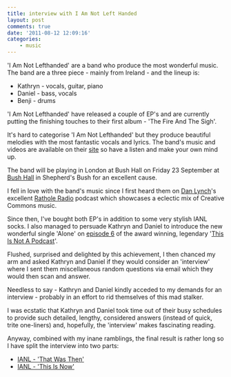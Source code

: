 ```yaml
---
title: interview with I Am Not Left Handed
layout: post
comments: true
date: '2011-08-12 12:09:16'
categories:
    - music
---
```

'I Am Not Lefthanded' are a band who produce the most wonderful
music. The band are a three piece - mainly from Ireland - and the
lineup is:

* Kathryn - vocals, guitar, piano
* Daniel - bass, vocals
* Benji - drums

'I Am Not Lefthanded' have released a couple of EP's and are currently
putting the finishing touches to their first album - 'The Fire And The
Sigh'.

It's hard to categorise 'I Am Not Lefthanded' but they produce
beautiful melodies with the most fantastic vocals and lyrics. The
band's music and videos are available on their [site][ianl] so have a
listen and make your own mind up.

[ianl]: http://www.iamnotlefthanded.com/

The band will be playing in London at Bush Hall on Friday 23 September
at [Bush Hall][bushhall] in Shepherd's Bush for an excellent cause.

[bushhall]: http://iamnotlefthanded.tumblr.com/post/8729448258/new-show-announced-in-london-at-bush-hall-on-september

I fell in love with the band's music since I first heard them on [Dan
Lynch][dan]'s excellent [Rathole Radio][rr] podcast which showcases a
eclectic mix of Creative Commons music.

[dan]: http://danlynch.org/
[rr]: http://ratholeradio.org/

Since then, I've bought both EP's in addition to some very stylish
IANL socks. I also managed to persuade Kathryn and Daniel to introduce
the new wonderful single 'Alone' on [episode 6][tinap6] of the award
winning, legendary '[This Is Not A Podcast][tinap]'.

[tinap6]: http://notapodcast.tumblr.com/post/7378039423/6-get-your-cocs-out
[tinap]: http://notapodcast.tumblr.com/

Flushed, surprised and delighted by this achievement, I then chanced
my arm and asked Kathryn and Daniel if they would consider an
'interview' where I sent them miscellaneous random questions via email
which they would then scan and answer.

Needless to say - Kathryn and Daniel kindly acceded to my demands for
an interview - probably in an effort to rid themselves of this mad
stalker.

I was ecstatic that Kathryn and Daniel took time out of their busy
schedules to provide such detailed, lengthy, considered answers
(instead of quick, trite one-liners) and, hopefully, the 'interview'
makes fascinating reading.

Anyway, combined with my inane ramblings, the final result is rather
long so I have split the interview into two parts:

- [IANL - 'That Was Then'][part1]
- [IANL - 'This Is Now'][part2]

[part1]: http://www.nbrightside.com/blog/2011/08/12/ianl-that-was-then
[part2]: http://www.nbrightside.com/blog/2011/08/12/ianl-this-is-now
